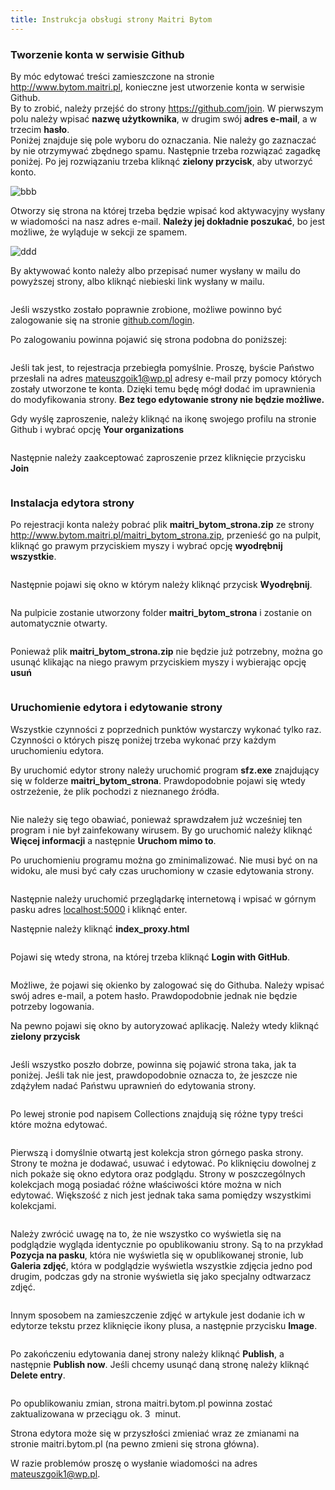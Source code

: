 ```yaml
---
title: Instrukcja obsługi strony Maitri Bytom
---
```

### Tworzenie konta w serwisie Github

By móc edytować treści zamieszczone na stronie <http://www.bytom.maitri.pl>, konieczne jest utworzenie konta w serwisie Github.\
By to zrobić, należy przejść do strony <https://github.com/join>. W pierwszym polu należy wpisać **nazwę użytkownika**, w drugim swój **adres e-mail**, a w trzecim **hasło**.\
Poniżej znajduje się pole wyboru do oznaczania. Nie należy go zaznaczać by nie otrzymywać zbędnego spamu. Następnie trzeba rozwiązać zagadkę poniżej. Po jej rozwiązaniu trzeba kliknąć **zielony przycisk**, aby utworzyć konto.

<img src="/img/image12.png" title="bbb">

Otworzy się strona na której trzeba będzie wpisać kod aktywacyjny wysłany w wiadomości na nasz adres e-mail. **Należy jej dokładnie poszukać**, bo jest możliwe, że wyląduje w sekcji ze spamem.

<img src="/img/image5.png" title="ddd">

By aktywować konto należy albo przepisać numer wysłany w mailu do powyższej strony, albo kliknąć niebieski link wysłany w mailu.

<img src="/img/image7.png" title="">

Jeśli wszystko zostało poprawnie zrobione, możliwe powinno być zalogowanie się na stronie [github.com/login](https://github.com/login).

Po zalogowaniu powinna pojawić się strona podobna do poniższej:

<img src="/img/image1.png" title="">

Jeśli tak jest, to rejestracja przebiegła pomyślnie. Proszę, byście Państwo przesłali na adres mateuszgoik1@wp.pl adresy e-mail przy pomocy których zostały utworzone te konta. Dzięki temu będę mógł dodać im uprawnienia do modyfikowania strony. **Bez tego edytowanie strony nie będzie możliwe.**

Gdy wyślę zaproszenie, należy kliknąć na ikonę swojego profilu na stronie Github i wybrać opcję **Your organizations**

<img src="/img/screenshot-from-2023-02-26-17-34-07.png" title="">

N﻿astępnie należy zaakceptować zaproszenie przez kliknięcie przycisku **Join**

<img src="/img/img-20221127-wa0000.jpg" title="">



### Instalacja edytora strony

Po rejestracji konta należy pobrać plik **maitri_bytom_strona.zip** ze strony <http://www.bytom.maitri.pl/maitri_bytom_strona.zip>, przenieść go na pulpit, kliknąć go prawym przyciskiem myszy i wybrać opcję **wyodrębnij wszystkie**.

<img src="/img/image3.png" title="">

Następnie pojawi się okno w którym należy kliknąć przycisk **Wyodrębnij**.

<img src="/img/image17.png" title="">

Na pulpicie zostanie utworzony folder **maitri_bytom_strona** i zostanie on automatycznie otwarty.

<img src="/img/image18.png" title="">

Ponieważ plik **maitri_bytom_strona.zip** nie będzie już potrzebny, można go usunąć klikając na niego prawym przyciskiem myszy i wybierając opcję **usuń**

<img src="/img/image6.png" title="">

### Uruchomienie edytora i edytowanie strony

Wszystkie czynności z poprzednich punktów wystarczy wykonać tylko raz. Czynności o których piszę poniżej trzeba wykonać przy każdym uruchomieniu edytora.

By uruchomić edytor strony należy uruchomić program **sfz.exe** znajdujący się w folderze **maitri_bytom_strona**. Prawdopodobnie pojawi się wtedy ostrzeżenie, że plik pochodzi z nieznanego źródła.

<img src="/img/image2.png" title="">

Nie należy się tego obawiać, ponieważ sprawdzałem już wcześniej ten program i nie był zainfekowany wirusem. By go uruchomić należy kliknąć **Więcej informacji** a następnie **Uruchom mimo to**.

Po uruchomieniu programu można go zminimalizować. Nie musi być on na widoku, ale musi być cały czas uruchomiony w czasie edytowania strony.

<img src="/img/image13.png" title="">

Następnie należy uruchomić przeglądarkę internetową i wpisać w górnym pasku adres [localhost:5000](http://localhost:5000/) i kliknąć enter.

Następnie należy kliknąć **index_proxy.html**

<img src="/img/image10.png" title="">

Pojawi się wtedy strona, na której trzeba kliknąć **Login with GitHub**. 

<img src="/img/image16.png" title="">

Możliwe, że pojawi się okienko by zalogować się do Githuba. Należy wpisać swój adres e-mail, a potem hasło. Prawdopodobnie jednak nie będzie potrzeby logowania.

Na pewno pojawi się okno by autoryzować aplikację. Należy wtedy kliknąć **zielony przycisk**

<img src="/img/image19.png" title="">

Jeśli wszystko poszło dobrze, powinna się pojawić strona taka, jak ta poniżej. Jeśli tak nie jest, prawdopodobnie oznacza to, że jeszcze nie zdążyłem nadać Państwu uprawnień do edytowania strony.

<img src="/img/image4.png" title="">

Po lewej stronie pod napisem Collections znajdują się różne typy treści które można edytować.

<img src="/img/image15.png" title="">

Pierwszą i domyślnie otwartą jest kolekcja stron górnego paska strony. Strony te można je dodawać, usuwać i edytować. Po kliknięciu dowolnej z nich pokaże się okno edytora oraz podglądu. Strony w poszczególnych kolekcjach mogą posiadać różne właściwości które można w nich edytować. Większość z nich jest jednak taka sama pomiędzy wszystkimi kolekcjami.

<img src="/img/image11.png" title="">

Należy zwrócić uwagę na to, że nie wszystko co wyświetla się na podglądzie wygląda identycznie po opublikowaniu strony. Są to na przykład **Pozycja na pasku**, która nie wyświetla się w opublikowanej stronie, lub **Galeria zdjęć**, która w podglądzie wyświetla wszystkie zdjęcia jedno pod drugim, podczas gdy na stronie wyświetla się jako specjalny odtwarzacz zdjęć.

<img src="/img/image14.png" title="">

Innym sposobem na zamieszczenie zdjęć w artykule jest dodanie ich w edytorze tekstu przez kliknięcie ikony plusa, a następnie przycisku **Image**.

<img src="/img/image9.png" title="">

Po zakończeniu edytowania danej strony należy kliknąć **Publish**, a następnie **Publish now**. Jeśli chcemy usunąć daną stronę należy kliknąć **Delete entry**.

<img src="/img/image8.png" title="">

Po opublikowaniu zmian, strona maitri.bytom.pl powinna zostać zaktualizowana w przeciągu ok. 3  minut.

Strona edytora może się w przyszłości zmieniać wraz ze zmianami na stronie maitri.bytom.pl (na pewno zmieni się strona główna).

W razie problemów proszę o wysłanie wiadomości na adres [mateuszgoik1@wp.pl](mailto:mateuszgoik1@wp.pl).